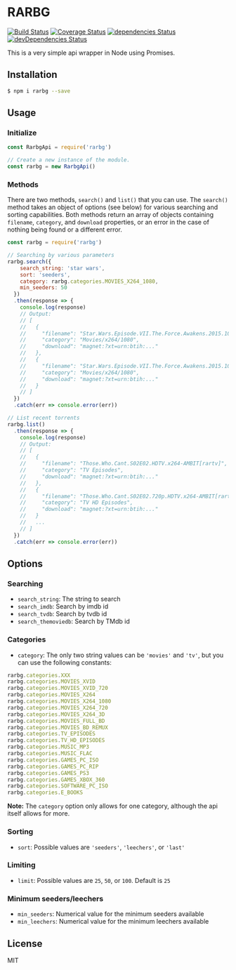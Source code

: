 # RARBG

[![Build Status](https://travis-ci.org/ChrisAlderson/rarbg.svg)](https://travis-ci.org/ChrisAlderson/rarbg)
[![Coverage Status](https://coveralls.io/repos/github/ChrisAlderson/rarbg/badge.svg?branch=master)](https://coveralls.io/github/ChrisAlderson/rarbg?branch=master)
[![dependencies Status](https://david-dm.org/ChrisAlderson/rarbg/status.svg)](https://david-dm.org/ChrisAlderson/rarbg)
[![devDependencies Status](https://david-dm.org/ChrisAlderson/rarbg/dev-status.svg)](https://david-dm.org/ChrisAlderson/rarbg?type=dev)

This is a very simple api wrapper in Node using Promises.

## Installation

```bash
$ npm i rarbg --save
```

## Usage

### Initialize
```javascript
const RarbgApi = require('rarbg')

// Create a new instance of the module.
const rarbg = new RarbgApi()
```

### Methods

There are two methods, `search()` and `list()` that you can use. The `search()` method takes an object of options (see below) for various searching and sorting capabilities. Both methods return an array of objects containing `filename`, `category`, and `download` properties, or an error in the case of nothing being found or a different error.

```javascript
const rarbg = require('rarbg')

// Searching by various parameters
rarbg.search({
    search_string: 'star wars',
    sort: 'seeders',
    category: rarbg.categories.MOVIES_X264_1080,
    min_seeders: 50
  })
  .then(response => {
    console.log(response)
    // Output:
    // [
    //   {
    //     "filename": "Star.Wars.Episode.VII.The.Force.Awakens.2015.1080p.BluRay.H264.AAC-RARBG",
    //     "category": "Movies/x264/1080",
    //     "download": "magnet:?xt=urn:btih:..."
    //   },
    //   {
    //     "filename": "Star.Wars.Episode.VII.The.Force.Awakens.2015.1080p.BluRay.x264-Replica",
    //     "category": "Movies/x264/1080",
    //     "download": "magnet:?xt=urn:btih:..."
    //   }
    // ]
  })
  .catch(err => console.error(err))

// List recent torrents
rarbg.list()
  .then(response => {
    console.log(response)
    // Output:
    // [
    //   {
    //     "filename": "Those.Who.Cant.S02E02.HDTV.x264-AMBIT[rartv]",
    //     "category": "TV Episodes",
    //     "download": "magnet:?xt=urn:btih:..."
    //   },
    //   {
    //     "filename": "Those.Who.Cant.S02E02.720p.HDTV.x264-AMBIT[rartv]",
    //     "category": "TV HD Episodes",
    //     "download": "magnet:?xt=urn:btih:..."
    //   }
    //   ...
    // ]
  })
  .catch(err => console.error(err))
```

## Options

### Searching
- `search_string`: The string to search
- `search_imdb`: Search by imdb id
- `search_tvdb`: Search by tvdb id
- `search_themoviedb`: Search by TMdb id

### Categories
- `category`: The only two string values can be `'movies'` and `'tv'`, but you can use the following constants:

```javascript
rarbg.categories.XXX
rarbg.categories.MOVIES_XVID
rarbg.categories.MOVIES_XVID_720
rarbg.categories.MOVIES_X264
rarbg.categories.MOVIES_X264_1080
rarbg.categories.MOVIES_X264_720
rarbg.categories.MOVIES_X264_3D
rarbg.categories.MOVIES_FULL_BD
rarbg.categories.MOVIES_BD_REMUX
rarbg.categories.TV_EPISODES
rarbg.categories.TV_HD_EPISODES
rarbg.categories.MUSIC_MP3
rarbg.categories.MUSIC_FLAC
rarbg.categories.GAMES_PC_ISO
rarbg.categories.GAMES_PC_RIP
rarbg.categories.GAMES_PS3
rarbg.categories.GAMES_XBOX_360
rarbg.categories.SOFTWARE_PC_ISO
rarbg.categories.E_BOOKS
```

**Note:** The `category` option only allows for one category, although the api itself allows for more.

### Sorting
- `sort`: Possible values are `'seeders'`, `'leechers'`, or `'last'`

### Limiting
- `limit`: Possible values are `25`, `50`, or `100`. Default is `25`

### Minimum seeders/leechers
- `min_seeders`: Numerical value for the minimum seeders available
- `min_leechers`: Numerical value for the minimum leechers available


## License

MIT
